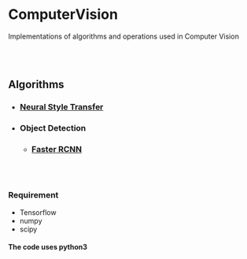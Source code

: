 # ComputerVision
Implementations of algorithms and operations used in Computer Vision

<br/>
<br/>

## Algorithms
- ### [Neural Style Transfer](https://github.com/ldfrancis/ComputerVision/tree/master/NeuralStyleTransfer)
- ### Object Detection
  - ### [Faster RCNN](https://github.com/ldfrancis/ComputerVision/tree/master/FasterRCNN)


<br/>
<br/>

### Requirement
* Tensorflow
* numpy
* scipy

#### The code uses python3
